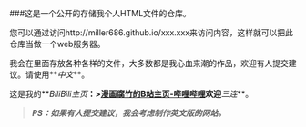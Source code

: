 ###这是一个公开的存储我个人HTML文件的仓库。

您可以通过访问http://miller686.github.io/xxx.xxx来访问内容，这样就可以把此仓库当做一个web服务器。

我会在里面存放各种各样的文件，大多数都是我心血来潮的作品，欢迎有人提交建议。请使用**_中文_**。

这是我的**_BiliBili主页_**：>[漫画腐竹的B站主页-哔哩哔哩](https://space.bilibili.com/2140771582?spm_id_from=333.1007.0.0)欢迎**_三连_**。

>**_PS：如果有人提交建议，我会考虑制作英文版的网站。_**